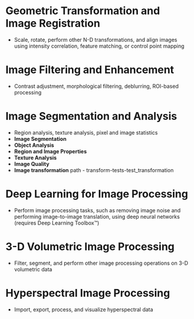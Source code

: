# Geometric Transformation and Image Registration
- Scale, rotate, perform other N-D transformations, and align images using intensity correlation, feature matching, or control point mapping

# Image Filtering and Enhancement
- Contrast adjustment, morphological filtering, deblurring, ROI-based processing

# Image Segmentation and Analysis
- Region analysis, texture analysis, pixel and image statistics
- **Image Segmentation**
- **Object Analysis**
- **Region and Image Properties**
- **Texture Analysis**
- **Image Quality**
- **Image transformation** path - transform-tests-test_transformation

# Deep Learning for Image Processing
- Perform image processing tasks, such as removing image noise and performing image-to-image translation, using deep neural networks (requires Deep Learning Toolbox™)

# 3-D Volumetric Image Processing
- Filter, segment, and perform other image processing operations on 3-D volumetric data


# Hyperspectral Image Processing
- Import, export, process, and visualize hyperspectral data